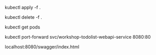 kubectl apply -f .

kubectl delete -f .

kubectl get pods  

kubectl port-forward svc/workshop-todolist-webapi-service 8080:80

localhost:8080/swagger/index.html